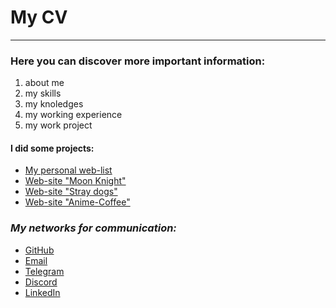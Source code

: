 # My CV

***

### Here you can discover more important information:

1. about me
2. my skills
3. my knoledges
4. my working experience
5. my work project

#### I did some projects:

* [My personal web-list](http/ "my website")
* [Web-site "Moon Knight"](http/ "Web-site about tv-serial")
* [Web-site "Stray dogs"](http/ "Web-site about anime-serial")
* [Web-site "Anime-Coffee"](http/ "Web-site about coffee house")


### _My networks for communication:_

* [GitHub](http/ "Welcome!")
* [Email](http/ "Welcome!")
* [Telegram](http/ "Welcome!")
* [Discord](http/ "Welcome!")
* [LinkedIn](http/ "Welcome!")